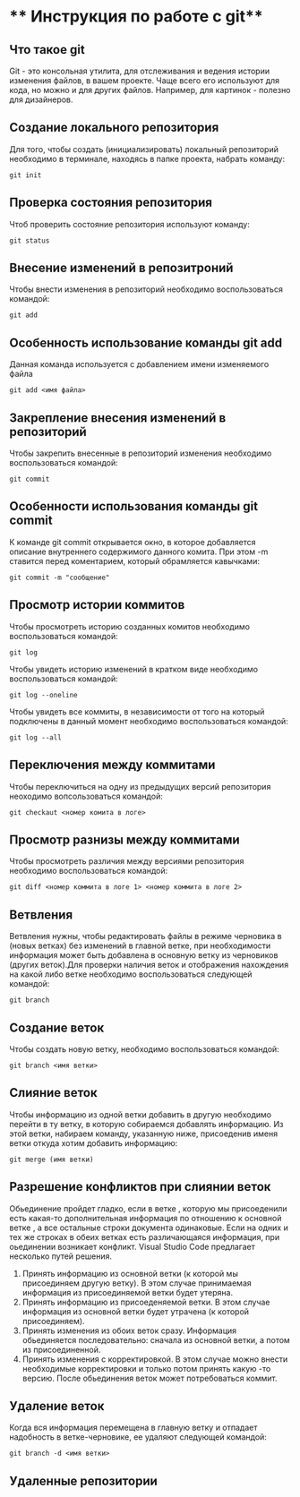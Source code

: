 # ** Инструкция по работе с git**

## Что такое git

Git - это консольная утилита, для отслеживания и ведения истории изменения файлов, в вашем проекте. Чаще всего его используют для кода, но можно и для других файлов. Например, для картинок - полезно для дизайнеров.

## Создание локального репозитория

Для того, чтобы создать (инициализировать) локальный репозиторий необходимо в терминале, находясь в папке проекта, набрать команду:

    git init

## Проверка состояния репозитория
Чтоб проверить состояние репозитория используют команду:

    git status

## Внесение изменений в репозитроний
Чтобы внести изменения в репозиторий необходимо воспользоваться командой:

    git add

## Особенность использование команды git add
Данная команда используется с добавлением имени изменяемого файла

    git add <имя файла>

## Закрепление внесения изменений в репозиторий 
Чтобы закрепить внесенные в репозиторий изменения необходимо воспользоваться командой: 

    git commit

## Особенности использования команды git commit
К команде git commit открывается окно, в которое добавляется описание внутреннего содержимого данного комита. При этом -m ставится перед коментарием, который обрамляется кавычками:

    git commit -m "сообщение"

## Просмотр истории коммитов
Чтобы просмотреть историю созданных комитов необходимо воспользоваться командой:

    git log

Чтобы увидеть историю изменений в кратком виде необходимо воспользоваться командой:

    git log --oneline

Чтобы увидеть все коммиты, в независимости от того на который подключены в данный момент необходимо воспользоваться командой:

    git log --all

## Переключения между коммитами
Чтобы переключиться на одну из предыдущих версий репозитория неоходимо вопсользоваться командой:

    git checkaut <номер комита в логе>

## Просмотр разнизы между коммитами
Чтобы просмотреть различия между версиями репозитория необходимо воспользоваться командой:

    git diff <номер коммита в логе 1> <номер коммита в логе 2>

## Ветвления 
Ветвления нужны, чтобы редактировать файлы в режиме черновика в (новых ветках) без изменений в главной ветке, при необходимости информация может быть добавлена в основную ветку из черновиков (других веток).Для проверки наличия веток и отображения нахождения на какой либо ветке необходимо воспользоваться следующей командой:  

    git branch

## Cоздание веток
Чтобы создать новую ветку, необходимо воспользоваться командой:

    git branch <имя ветки>

## Слияние веток
Чтобы информацию из одной ветки добавить в другую необходимо перейти в ту ветку, в которую собираемся добавлять информацию. Из этой ветки, набираем команду, указанную ниже, присоеденив именя ветки откуда хотим добавить информацию:

    
    git merge (имя ветки)

## Разрешение конфликтов при слиянии веток 
Обьединение пройдет гладко, если в ветке , которую мы присоеденили есть какая-то дополнительная информация по отношению к основной ветке , а все остальные строки документа одинаковые.
Если на одних и тех же строках в обеих ветках есть различающаяся информация, при оьединении возникает конфликт. Visual Studio Code предлагает несколько путей решения. 
1. Принять информацию из основной ветки  (к которой мы присоединяем другую ветку). В этом случае принимаемая информация из присоединяемой ветки будет утеряна.
2. Принять информацию из присоеденяемой ветки. В этом случае информация из основной ветки будет утрачена (к которой присоединяем).
3. Принять изменения из обоих веток сразу. Информация обьединяется последовательно: сначала из основной ветки, а потом из присоединенной.
4. Принять изменения с корректировкой. В этом случае можно внести необходимые корректировки и только потом принять какую -то версию. 
После обьединения веток может потребоваться коммит.

## Удаление веток
 Когда вся информация перемещена в главную ветку и отпадает надобность в ветке-черновике, ее удаляют следующей командой:

    git branch -d <имя ветки>

## Удаленные репозитории
